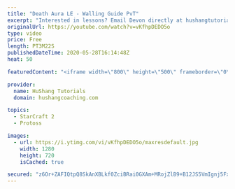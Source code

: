 ```yaml
---
title: "Death Aura LE - Walling Guide PvT"
excerpt: "Interested in lessons? Email Devon directly at hushangtutorials@outlook.com ------------------------------------------------------------------------------------------------------- Want to support HuShang Tutorials directly? Patreon is a website where you can contribute a monthly donation that will help"
originalUrl: https://youtube.com/watch?v=vKfhpDEDO5o
type: video
price: Free
length: PT3M22S
publishedDateTime: 2020-05-28T16:14:48Z
heat: 50

featuredContent: "<iframe width=\"800\" height=\"500\" frameborder=\"0\" src=\"https://www.youtube.com/embed/vKfhpDEDO5o\" allow=\"accelerometer; autoplay; encrypted-media; gyroscope; picture-in-picture\" allowfullscreen></iframe>"

provider:
  name: HuShang Tutorials
  domain: hushangcoaching.com

topics:
  - StarCraft 2
  - Protoss

images:
  - url: https://i.ytimg.com/vi/vKfhpDEDO5o/maxresdefault.jpg
    width: 1280
    height: 720
    isCached: true

secured: "z6Or+ZAFIQtpQ8SkAnXBLkf0ZciBRai0GXAm+MRojZlB9+B12JS5VmIgnj5FxFhwR0Ajm6XC48yqQ4XY5GiV1r9686uujwtPlGS1jKd/0lkvNqshdfXl8gAGiQaDHe0K+Vrq0XQWOylBowTxPIr9zbB+PTimXOwmPkv9/xaVJCOn1GjOpL1+cr77shHfEGt4LIgHg7qWaZLZF6Bi67Ra8LCegXFUoIvANHyPotFZiQSbjebQ8lWskRhSv5G2O35vuCEW2BH1jmIG4Zd/hAgmYAFPZzi91HZHW4E8Ve/WzyZPU84nJMnzW4wahOhzrJGKE1KqUVmpKW4lcg00RghXfSvPL/8zct7cZLpHPO4uoZtRwF4ecPWqo2oiIwVgzp3ZpBZTRLzGC+6cTR3UxFCacwuybJRKqT4MF7chIN5lDII=;XVn1pmxt1FIn+AgdGc1imQ=="
---
```


